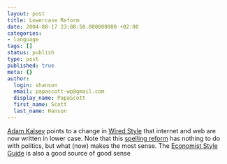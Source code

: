 ```yaml
---
layout: post
title: Lowercase Reform
date: 2004-08-17 23:08:50.000000000 +02:00
categories:
- language
tags: []
status: publish
type: post
published: true
meta: {}
author:
  login: shanson
  email: papascott-wp@gmail.com
  display_name: PapaScott
  first_name: Scott
  last_name: Hanson
---
```

<p><a href="http://kalsey.com/2004/08/lowercase_style/" title="Lowercase style :: Kalsey Consulting Group">Adam Kalsey</a> points to a change in <a href="http://www.wired.com/news/culture/0,1284,64596,00.html" title="It's Just the 'internet' Now">Wired Style</a> that internet and web are now written in lower case. Note that this <a href="http://www.papascott.de/archives/2004/08/07/good-speling/">spelling reform</a> has nothing to do with politics, but what (now) makes the most sense. The <a href="http://www.economist.com/research/StyleGuide/">Economist Style Guide</a> is also a good source of good sense</p>
